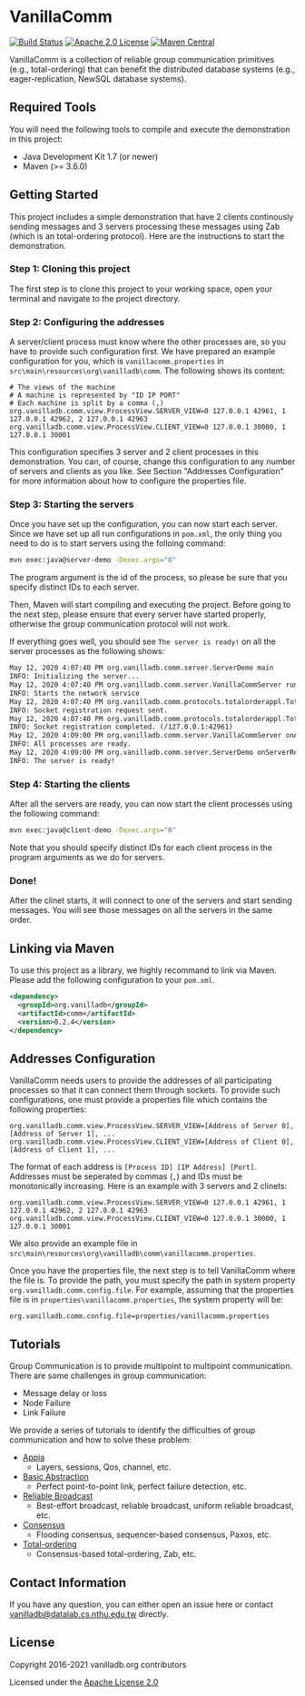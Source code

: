 # VanillaComm

[![Build Status](https://travis-ci.org/vanilladb/vanillacomm.svg?branch=master)](https://travis-ci.org/vanilladb/vanillacomm)
[![Apache 2.0 License](https://img.shields.io/badge/license-apache%202.0-orange.svg)](https://www.apache.org/licenses/LICENSE-2.0)
[![Maven Central](https://img.shields.io/maven-central/v/org.vanilladb/comm.svg)](https://maven-badges.herokuapp.com/maven-central/org.vanilladb/comm)

VanillaComm is a collection of reliable group communication primitives (e.g., total-ordering) that can benefit the distributed database systems (e.g., eager-replication, NewSQL database systems).

## Required Tools

You will need the following tools to compile and execute the demonstration in this project:

- Java Development Kit 1.7 (or newer)
- Maven (>= 3.6.0)

## Getting Started

This project includes a simple demonstration that have 2 clients continously sending messages and 3 servers processing these messages using Zab (which is an total-ordering protocol). Here are the instructions to start the demonstration.

### Step 1: Cloning this project

The first step is to clone this project to your working space, open your terminal and navigate to the project directory.

### Step 2: Configuring the addresses

A server/client process must know where the other processes are, so you have to provide such configuration first. We have prepared an example configuration for you, which is `vanillacomm.properties` in `src\main\resources\org\vanilladb\comm`. The following shows its content:

```properties
# The views of the machine
# A machine is represented by "ID IP PORT"
# Each machine is split by a comma (,)
org.vanilladb.comm.view.ProcessView.SERVER_VIEW=0 127.0.0.1 42961, 1 127.0.0.1 42962, 2 127.0.0.1 42963
org.vanilladb.comm.view.ProcessView.CLIENT_VIEW=0 127.0.0.1 30000, 1 127.0.0.1 30001
```

This configuration specifies 3 server and 2 client processes in this demonstration. You can, of course, change this configuration to any number of servers and clients as you like. See Section "Addresses Configuration" for more information about how to configure the properties file.

### Step 3: Starting the servers

Once you have set up the configuration, you can now start each server. Since we have set up all run configurations in `pom.xml`, the only thing you need to do is to start servers using the folloing command:

```bash
mvn exec:java@server-demo -Dexec.args="0"
```

The program argument is the id of the process, so please be sure that you specify distinct IDs to each server.

Then, Maven will start compiling and executing the project. Before going to the next step, please ensure that every server have started properly, otherwise the group communication protocol will not work.

If everything goes well, you should see `The server is ready!` on all the server processes as the following shows:

```txt
May 12, 2020 4:07:40 PM org.vanilladb.comm.server.ServerDemo main
INFO: Initializing the server...
May 12, 2020 4:07:40 PM org.vanilladb.comm.server.VanillaCommServer run
INFO: Starts the network service
May 12, 2020 4:07:40 PM org.vanilladb.comm.protocols.totalorderappl.TotalOrderApplicationSession handleChannelInit
INFO: Socket registration request sent.
May 12, 2020 4:07:40 PM org.vanilladb.comm.protocols.totalorderappl.TotalOrderApplicationSession handleRegisterSocketEvent
INFO: Socket registration completed. (/127.0.0.1:42961)
May 12, 2020 4:09:00 PM org.vanilladb.comm.server.VanillaCommServer onAllProcessesReady
INFO: All processes are ready.
May 12, 2020 4:09:00 PM org.vanilladb.comm.server.ServerDemo onServerReady
INFO: The server is ready!
```

### Step 4: Starting the clients

After all the servers are ready, you can now start the client processes using the following command:

```bash
mvn exec:java@client-demo -Dexec.args="0"
```

Note that you should specify distinct IDs for each client process in the program arguments as we do for servers.

### Done!

After the clinet starts, it will connect to one of the servers and start sending messages. You will see those messages on all the servers in the same order.

## Linking via Maven

To use this project as a library, we highly recommand to link via Maven. Please add the following configuration to your `pom.xml`.

```xml
<dependency>
  <groupId>org.vanilladb</groupId>
  <artifactId>comm</artifactId>
  <version>0.2.4</version>
</dependency>
```

## Addresses Configuration

VanillaComm needs users to provide the addresses of all participating processes so that it can connect them through sockets. To provide such configurations, one must provide a properties file which contains the following properties:

```properties
org.vanilladb.comm.view.ProcessView.SERVER_VIEW=[Address of Server 0], [Address of Server 1], ...
org.vanilladb.comm.view.ProcessView.CLIENT_VIEW=[Address of Client 0], [Address of Client 1], ...
```

The format of each address is `[Process ID] [IP Address] [Port]`. Addresses must be seperated by commas (`,`) and IDs must be monotonically increasing. Here is an example with 3 servers and 2 clinets:

```properties
org.vanilladb.comm.view.ProcessView.SERVER_VIEW=0 127.0.0.1 42961, 1 127.0.0.1 42962, 2 127.0.0.1 42963
org.vanilladb.comm.view.ProcessView.CLIENT_VIEW=0 127.0.0.1 30000, 1 127.0.0.1 30001
```

We also provide an example file in `src\main\resources\org\vanilladb\comm\vanillacomm.properties`.

Once you have the properties file, the next step is to tell VanillaComm where the file is. To provide the path, you must specify the path in system property `org.vanilladb.comm.config.file`. For example, assuming that the properties file is in `properties\vanillacomm.properties`, the system property will be:

```properties
org.vanilladb.comm.config.file=properties/vanillacomm.properties
```

## Tutorials

Group Communication is to provide multipoint to multipoint communication. There are some challenges in group communication:

- Message delay or loss
- Node Failure
- Link Failure

We provide a series of tutorials to identify the difficulties of group communication and how to solve these problem:

- [Appia](http://www.vanilladb.org/slides/comm/Appia.pdf)
  - Layers, sessions, Qos, channel, etc.
- [Basic Abstraction](http://www.vanilladb.org/slides/comm/Basic_Abstraction.pdf)
  - Perfect point-to-point link, perfect failure detection, etc.
- [Reliable Broadcast](http://www.vanilladb.org/slides/comm/Reliable_Broadcast.pdf)
  - Best-effort broadcast, reliable broadcast, uniform reliable broadcast, etc.
- [Consensus](http://www.vanilladb.org/slides/comm/Consensus.pdf)
  - Flooding consensus, sequencer-based consensus, Paxos, etc.
- [Total-ordering](http://www.vanilladb.org/slides/comm/Total_Ordering.pdf)
  - Consensus-based total-ordering, Zab, etc.

## Contact Information

If you have any question, you can either open an issue here or contact [vanilladb@datalab.cs.nthu.edu.tw](vanilladb@datalab.cs.nthu.edu.tw) directly.

## License

Copyright 2016-2021 vanilladb.org contributors

Licensed under the [Apache License 2.0](LICENSE)
